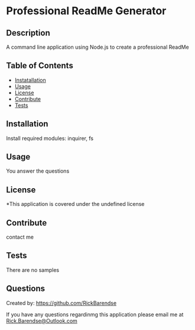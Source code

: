 # Professional ReadMe Generator

  ## Description
  A command line application using Node.js to create a professional ReadMe

  ## Table of Contents
  * [Instatallation](#installation)
  * [Usage](#usage)
  * [License](#license)
  * [Contribute](#contribute)
  * [Tests](#tests)

  ## Installation
  Install required modules:  inquirer, fs

  ## Usage
  You answer the questions

  ## License
  *This application is covered under the undefined license

  ## Contribute
  contact me

  ## Tests
  There are no samples

  ## Questions
  Created by: https://github.com/RickBarendse

  If you have any questions regardinmg this application please email me at [Rick.Barendse@Outlook.com](Rick.Barendse@Outlook.com)
